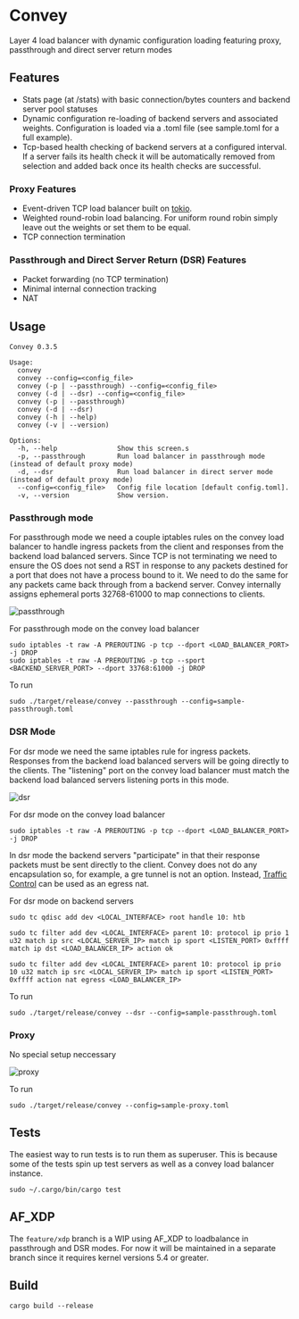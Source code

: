 # Convey
Layer 4 load balancer with dynamic configuration loading featuring proxy, passthrough and direct server return modes

## Features
- Stats page (at /stats) with basic connection/bytes counters and backend server pool statuses
- Dynamic configuration re-loading of backend servers and associated weights.  Configuration is loaded via a .toml file (see sample.toml for a full example).
- Tcp-based health checking of backend servers at a configured interval.  If a server fails its health check it will be automatically removed from selection and added back once its health checks are successful.

### Proxy Features
- Event-driven TCP load balancer built on [tokio].
- Weighted round-robin load balancing.  For uniform round robin simply leave out the weights or set them to be equal.
- TCP connection termination

### Passthrough and Direct Server Return (DSR) Features
- Packet forwarding (no TCP termination)
- Minimal internal connection tracking
- NAT

## Usage
```
Convey 0.3.5

Usage:
  convey
  convey --config=<config_file>
  convey (-p | --passthrough) --config=<config_file>
  convey (-d | --dsr) --config=<config_file>
  convey (-p | --passthrough)
  convey (-d | --dsr)
  convey (-h | --help)
  convey (-v | --version)

Options:
  -h, --help               Show this screen.s
  -p, --passthrough        Run load balancer in passthrough mode (instead of default proxy mode)
  -d, --dsr                Run load balancer in direct server mode (instead of default proxy mode)
  --config=<config_file>   Config file location [default config.toml].
  -v, --version            Show version.
  ```

### Passthrough mode
For passthrough mode we need a couple iptables rules on the convey load balancer to handle ingress packets from the client and responses from the backend load balanced servers.  Since TCP is not terminating we need to ensure the OS does not send a RST in response to any packets destined for a port that does not have a process bound to it.  We need to do the same for any packets came back through from a backend server.  Convey internally assigns ephemeral ports 32768-61000 to map connections to clients.

![passthrough](https://docs.google.com/drawings/d/e/2PACX-1vS1umK8iY4EryR0hV4s1lad2r5BrO4_nbFTCua9jqkPP7fSQXodXCZ8XD7kvkfeXxdphtMFczIij-K1/pub?w=581&h=326)

For passthrough mode on the convey load balancer
```
sudo iptables -t raw -A PREROUTING -p tcp --dport <LOAD_BALANCER_PORT> -j DROP
sudo iptables -t raw -A PREROUTING -p tcp --sport <BACKEND_SERVER_PORT> --dport 33768:61000 -j DROP
```

To run
```
sudo ./target/release/convey --passthrough --config=sample-passthrough.toml
```

### DSR Mode
For dsr mode we need the same iptables rule for ingress packets.  Responses from the backend load balanced servers will be going directly to the clients.  The "listening" port on the convey load balancer must match the backend load balanced servers listening ports in this mode.

![dsr](https://docs.google.com/drawings/d/e/2PACX-1vTkBC0326E1hZwRw_KBbdiP3npNL_2KGq2QdUiS2J05xX1y5uhKIDegpEmviyvBWz4NmHbgVTB6jmsq/pub?w=581&h=326)

For dsr mode on the convey load balancer
```
sudo iptables -t raw -A PREROUTING -p tcp --dport <LOAD_BALANCER_PORT> -j DROP
```

In dsr mode the backend servers "participate" in that their response packets must be sent directly to the client.  Convey does not do any encapsulation so, for example, a gre tunnel is not an option.  Instead, [Traffic Control] can be used as an egress nat.

For dsr mode on backend servers
```
sudo tc qdisc add dev <LOCAL_INTERFACE> root handle 10: htb

sudo tc filter add dev <LOCAL_INTERFACE> parent 10: protocol ip prio 1 u32 match ip src <LOCAL_SERVER_IP> match ip sport <LISTEN_PORT> 0xffff match ip dst <LOAD_BALANCER_IP> action ok

sudo tc filter add dev <LOCAL_INTERFACE> parent 10: protocol ip prio 10 u32 match ip src <LOCAL_SERVER_IP> match ip sport <LISTEN_PORT> 0xffff action nat egress <LOAD_BALANCER_IP>
```

To run
```
sudo ./target/release/convey --dsr --config=sample-passthrough.toml
```

### Proxy
No special setup neccessary

![proxy](https://docs.google.com/drawings/d/e/2PACX-1vQC7fAvVEs0Xb0kcAFfCLIVukhkIrlu-DS_tbrtgpRonmsHO9STpnXvI7NogXiBVUON9gS-L4MLqYV2/pub?w=581&h=326)

To run
```
sudo ./target/release/convey --config=sample-proxy.toml
```

## Tests
The easiest way to run tests is to run them as superuser.  This is because some of the tests spin up test servers as well as a convey load balancer instance.
```
sudo ~/.cargo/bin/cargo test
```

## AF_XDP
The `feature/xdp` branch is a WIP using AF_XDP to loadbalance in passthrough and DSR modes.  For now it will be maintained in a separate branch since it requires kernel versions 5.4 or greater.

## Build
```cargo build --release```

<!-- references -->
[tokio]: https://tokio.rs
[Traffic Control]: http://tldp.org/HOWTO/Traffic-Control-HOWTO/index.html

